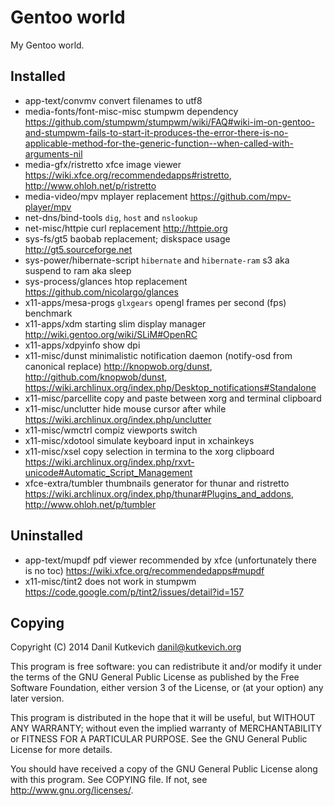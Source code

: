 Gentoo world
============

My Gentoo world.

Installed
---------

* app-text/convmv            convert filenames to utf8
* media-fonts/font-misc-misc stumpwm dependency <https://github.com/stumpwm/stumpwm/wiki/FAQ#wiki-im-on-gentoo-and-stumpwm-fails-to-start-it-produces-the-error-there-is-no-applicable-method-for-the-generic-function--when-called-with-arguments-nil>
* media-gfx/ristretto        xfce image viewer <https://wiki.xfce.org/recommendedapps#ristretto>, <http://www.ohloh.net/p/ristretto>
* media-video/mpv            mplayer replacement <https://github.com/mpv-player/mpv>
* net-dns/bind-tools         `dig`, `host` and `nslookup`
* net-misc/httpie            curl replacement <http://httpie.org>
* sys-fs/gt5                 baobab replacement; diskspace usage <http://gt5.sourceforge.net>
* sys-power/hibernate-script `hibernate` and `hibernate-ram` s3 aka suspend to ram aka sleep
* sys-process/glances        htop replacement <https://github.com/nicolargo/glances>
* x11-apps/mesa-progs        `glxgears` opengl frames per second (fps) benchmark
* x11-apps/xdm               starting slim display manager <http://wiki.gentoo.org/wiki/SLiM#OpenRC>
* x11-apps/xdpyinfo          show dpi
* x11-misc/dunst             minimalistic notification daemon (notify-osd from canonical replace) <http://knopwob.org/dunst>, <http://github.com/knopwob/dunst>, <https://wiki.archlinux.org/index.php/Desktop_notifications#Standalone>
* x11-misc/parcellite        copy and paste between xorg and terminal clipboard
* x11-misc/unclutter         hide mouse cursor after while <https://wiki.archlinux.org/index.php/unclutter>
* x11-misc/wmctrl            compiz viewports switch
* x11-misc/xdotool           simulate keyboard input in xchainkeys
* x11-misc/xsel              copy selection in termina to the xorg clipboard <https://wiki.archlinux.org/index.php/rxvt-unicode#Automatic_Script_Management>
* xfce-extra/tumbler         thumbnails generator for thunar and ristretto <https://wiki.archlinux.org/index.php/thunar#Plugins_and_addons>, <http://www.ohloh.net/p/tumbler>

Uninstalled
-----------

* app-text/mupdf             pdf viewer recommended by xfce (unfortunately there is no toc) <https://wiki.xfce.org/recommendedapps#mupdf>
* x11-misc/tint2             does not work in stumpwm <https://code.google.com/p/tint2/issues/detail?id=157>

Copying
-------

Copyright (C) 2014 Danil Kutkevich <danil@kutkevich.org>

This program is free software: you can redistribute it and/or modify
it under the terms of the GNU General Public License as published by
the Free Software Foundation, either version 3 of the License, or
(at your option) any later version.

This program is distributed in the hope that it will be useful,
but WITHOUT ANY WARRANTY; without even the implied warranty of
MERCHANTABILITY or FITNESS FOR A PARTICULAR PURPOSE.  See the
GNU General Public License for more details.

You should have received a copy of the GNU General Public License
along with this program. See COPYING file.
If not, see <http://www.gnu.org/licenses/>.
